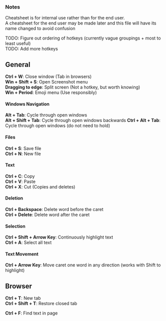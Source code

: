 ### Notes  
Cheatsheet is for internal use rather than for the end user.  
A cheatsheet for the end user may be made later and this file will have its name
changed to avoid confusion

TODO: Figure out ordering of hotkeys (currently vague groupings + most to least useful)  
TODO: Add more hotkeys

## General
**Ctrl + W**: Close window (Tab in browsers)  
**Win + Shift + S**: Open Screenshot menu  
**Dragging to edge**: Split screen (Not a hotkey, but worth knowing)  
**Win + Period**: Emoji menu (Use responsibly)

#### Windows Navigation
**Alt + Tab**: Cycle through open windows  
**Alt + Shift + Tab**: Cycle through open windows backwards
**Ctrl + Alt + Tab**: Cycle through open windows (do not need to hold)

#### Files
**Ctrl + S**: Save file  
**Ctrl + N**: New file

#### Text
**Ctrl + C**: Copy  
**Ctrl + V**: Paste  
**Ctrl + X**: Cut (Copies and deletes)

#### Deletion
**Ctrl + Backspace**: Delete word before the caret  
**Ctrl + Delete**: Delete word after the caret  

#### Selection
**Ctrl + Shift + Arrow Key**: Continuously highlight text  
**Ctrl + A**: Select all text

#### Text Movement
**Ctrl + Arrow Key**: Move caret one word in any direction (works with Shift to highlight)

## Browser
**Ctrl + T**: New tab  
**Ctrl + Shift + T**: Restore closed tab  

**Ctrl + F**: Find text in page
